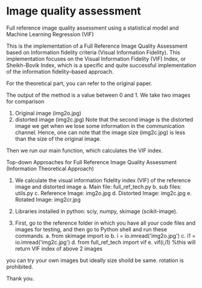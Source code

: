 # Image quality assessment

Full reference image quality assessment using a statistical model and Machine Learning Regression (VIF)

This is the implementation of a Full Reference Image Quality Assessment based on Information fidelity criteria (Visual Information Fidelity).
This implementation focuses on the Visual Information Fidelity (VIF) Index, or Sheikh-Bovik Index, which is a specific and quite successful implementation of the
information fidelity–based approach.

For the theoretical part, you can refer to the original paper. 

The output of the method is a value between 0 and 1. We take two images for comparison
1. Original image (img2o.jpg)
2. distorted image (img2c.jpg)
Note that the second image is the distorted image we get when we lose some information in the communication channel.
Hence, one can note that the image size (img2c.jpg) is less than the size of the original image.

Then we run our main function, which calculates the VIF index.

Top-down Approaches for Full Reference Image Quality Assessment (Information Theoretical Approach)
1.	We calculate the visual information fidelity index (VIF) of the reference image and distorted image
a.	Main file: full_ref_tech.py
b.	sub files: utils.py
c.	Reference Image: img2o.jpg
d.	Distorted Image: img2c.jpg
e.	Rotated Image: img2cr.jpg

2.	Libraries installed in python: sciy, numpy, skimage (scikit-image).

3.	First, go to the reference folder in which you have all your code files and images for testing, and then go to 
Python shell and run these commands.
a.	from skimage import io
b.	i = io.imread('img2o.jpg')
c.	i1 = io.imread('img2c.jpg')
d.	from full_ref_tech import vif
e.	vif(i,i1)       %this will return VIF index of above 2 images

you can try your own images but ideally size shoild be same. rotation is prohibited.

Thank you.
